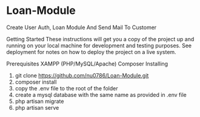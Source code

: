 # Loan-Module
Create User Auth, Loan Module And Send Mail To Customer

Getting Started
These instructions will get you a copy of the project up and running on your local machine for development and testing purposes. See deployment for notes on how to deploy the project on a live system.

Prerequisites
XAMPP (PHP/MySQL/Apache)
Composer
Installing
1. git clone https://github.com/nu0786/Loan-Module.git
2. composer install
3. copy the .env file to the root of the folder
4. create a mysql database with the same name as provided in .env file
5. php artisan migrate
7. php artisan serve
